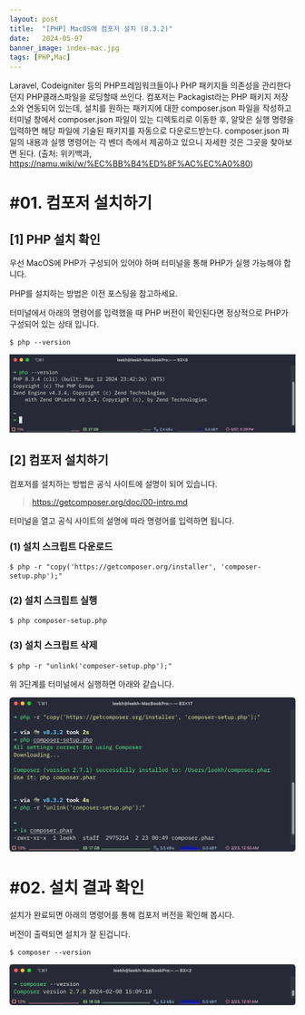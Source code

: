 ```yaml
---
layout: post
title:  "[PHP] MacOS에 컴포저 설치 (8.3.2)"
date:   2024-05-07
banner_image: index-mac.jpg
tags: [PHP,Mac]
---
```


Laravel, Codeigniter 등의 PHP프레임워크들이나 PHP 패키지들 의존성을 관리한다던지 PHP클래스파일을 로딩할때 쓰인다. 컴포저는 Packagist라는 PHP 패키지 저장소와 연동되어 있는데, 설치를 원하는 패키지에 대한 composer.json 파일을 작성하고 터미널 창에서 composer.json 파일이 있는 디렉토리로 이동한 후, 알맞은 실행 명령을 입력하면 해당 파일에 기술된 패키지를 자동으로 다운로드받는다. composer.json 파일의 내용과 실행 명령어는 각 벤더 측에서 제공하고 있으니 자세한 것은 그곳을 찾아보면 된다. (출처: 위키백과, https://namu.wiki/w/%EC%BB%B4%ED%8F%AC%EC%A0%80)

<!--more-->

# #01. 컴포저 설치하기

## [1] PHP 설치 확인

우선 MacOS에 PHP가 구성되어 있어야 하며 터미널을 통해 PHP가 실행 가능해야 합니다.

PHP를 설치하는 방법은 이전 포스팅을 참고하세요.

터미널에서 아래의 명령어를 입력했을 때 PHP 버전이 확인된다면 정상적으로 PHP가 구성되어 있는 상태 입니다.

```shell
$ php --version
```

![php](/images/posts/2024/0507/php.png)

## [2] 컴포저 설치하기

컴포저를 설치하는 방법은 공식 사이트에 설명이 되어 있습니다.

> https://getcomposer.org/doc/00-intro.md

터미널을 열고 공식 사이트의 설명에 따라 명령어를 입력하면 됩니다.

### (1) 설치 스크립트 다운로드

```shell
$ php -r "copy('https://getcomposer.org/installer', 'composer-setup.php');"
```

### (2) 설치 스크립트 실행
```shell
$ php composer-setup.php
```

### (3) 설치 스크립트 삭제

```shell
$ php -r "unlink('composer-setup.php');"
```

위 3단계를 터미널에서 실행하면 아래와 같습니다.

![composer1](/images/posts/2024/0507/composer1.png)

# #02. 설치 결과 확인

설치가 완료되면 아래의 명령어를 통해 컴포저 버전을 확인해 봅시다.

버전이 출력되면 설치가 잘 된겁니다.

```shell
$ composer --version
```

![composer2](/images/posts/2024/0507/composer2.png)